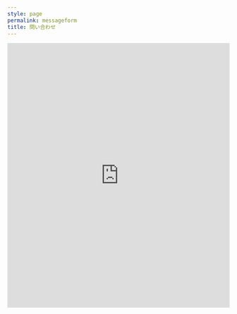 ```yaml
---
style: page
permalink: messageform
title: 問い合わせ
---
```



<script type="text/javascript" src="https://s3.amazonaws.com/assets.freshdesk.com/widget/freshwidget.js"></script>
<style type="text/css" media="screen, projection">
	@import url(https://s3.amazonaws.com/assets.freshdesk.com/widget/freshwidget.css); 
</style> 
<iframe title="Feedback Form" class="freshwidget-embedded-form" id="freshwidget-embedded-form" src="https://umemotollc.freshdesk.com/widgets/feedback_widget/new?&widgetType=embedded&formTitle=%E3%81%8A%E5%95%8F%E3%81%84%E5%90%88%E3%82%8F%E3%81%9B%E3%81%AF%E3%81%93%E3%81%A1%E3%82%89%E3%81%AB%E3%81%A9%E3%81%86%E3%81%9E&submitTitle=%E9%80%81%E4%BF%A1&submitThanks=%E9%80%81%E4%BF%A1%E3%82%92%E5%8F%97%E3%81%91%E4%BB%98%E3%81%91%E3%81%BE%E3%81%97%E3%81%9F%E3%80%82&screenshot=%E3%81%84%E3%81%84%E3%81%88&attachFile=no&searchArea=no&captcha=yes" scrolling="no" height="600px" width="100%" frameborder="0" >
</iframe>

 
